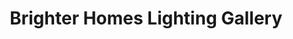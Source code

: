 ---
title: "Brighter Homes Lighting Gallery"
url: /eugene/brighter-homes-lighting-gallery/
shop: Lampen
---